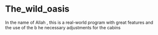 # The_wild_oasis
In the name of Allah , this is a real-world program with great features and the use of the b he necessary adjustments for the cabins
